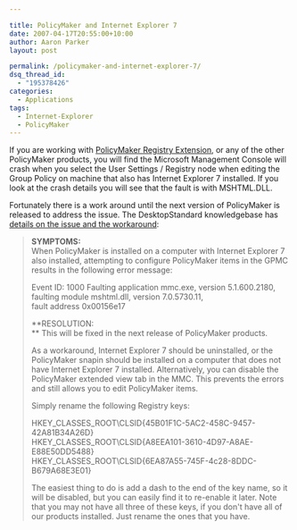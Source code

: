 ```yaml
---

title: PolicyMaker and Internet Explorer 7
date: 2007-04-17T20:55:00+10:00
author: Aaron Parker
layout: post

permalink: /policymaker-and-internet-explorer-7/
dsq_thread_id:
  - "195378426"
categories:
  - Applications
tags:
  - Internet-Explorer
  - PolicyMaker
---
```

If you are working with [PolicyMaker Registry Extension](http://www.stealthpuppy.com/blogs/travelling/archive/2007/03/26/why-are-you-still-writing-adm-templates.aspx), or any of the other PolicyMaker products, you will find the Microsoft Management Console will crash when you select the User Settings / Registry node when editing the Group Policy on machine that also has Internet Explorer 7 installed. If you look at the crash details you will see that the fault is with MSHTML.DLL.

Fortunately there is a work around until the next version of PolicyMaker is released to address the issue. The DesktopStandard knowledgebase has [details on the issue and the workaround](http://www.desktopstandard.com/kb/article.aspx?id=10569):

> **SYMPTOMS:**  
> When PolicyMaker is installed on a computer with Internet Explorer 7 also installed, attempting to configure PolicyMaker items in the GPMC results in the following error message:
> 
> Event ID: 1000 Faulting application mmc.exe, version 5.1.600.2180, faulting module mshtml.dll, version 7.0.5730.11,  
> fault address 0x00156e17
> 
> **RESOLUTION:  
>** This will be fixed in the next release of PolicyMaker products.
> 
> As a workaround, Internet Explorer 7 should be uninstalled, or the PolicyMaker snapin should be installed on a computer that does not have Internet Explorer 7 installed. Alternatively, you can disable the PolicyMaker extended view tab in the MMC. This prevents the errors and still allows you to edit PolicyMaker items.
> 
> Simply rename the following Registry keys:
> 
> HKEY\_CLASSES\_ROOT\CLSID\{45B01F1C-5AC2-458C-9457-42A81B34A26D}  
> HKEY\_CLASSES\_ROOT\CLSID\{A8EEA101-3610-4D97-A8AE-E88E50DD5488}  
> HKEY\_CLASSES\_ROOT\CLSID\{6EA87A55-745F-4c28-8DDC-B679A68E3E01}
> 
> The easiest thing to do is add a dash to the end of the key name, so it will be disabled, but you can easily find it to re-enable it later. Note that you may not have all three of these keys, if you don't have all of our products installed. Just rename the ones that you have.